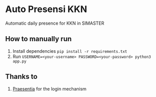 # Auto Presensi KKN
Automatic daily presence for KKN in SIMASTER

## How to manually run
1. Install dependencies `pip install -r requirements.txt`
2. Run `USERNAME=<your-username> PASSWORD=<your-password> python3 app.py`

## Thanks to
1. [Praesentia](https://github.com/ttycelery/praesentia) for the login mechanism
